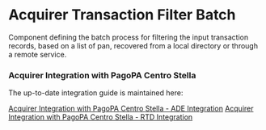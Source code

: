 # Acquirer Transaction Filter Batch

Component defining the batch process for filtering the input transaction records, based on a list of pan,
recovered from a local directory or through a remote service. 

### Acquirer Integration with PagoPA Centro Stella

The up-to-date integration guide is maintained here:

[Acquirer Integration with PagoPA Centro Stella - ADE Integration](https://docs.pagopa.it/centrostella-1/centro-stella/instructions-for-agenzia-delle-entrate-mandate)
[Acquirer Integration with PagoPA Centro Stella - RTD Integration](https://docs.pagopa.it/digital-transaction-register/v/digital-transaction-filter/acquirer-integration-with-pagopa-centrostella/integration)

